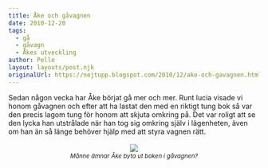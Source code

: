 ```yaml
---
title: Åke och gåvagnen
date: 2010-12-20
tags: 
  - gå
  - gåvagn
  - Åkes utveckling	
author: Pelle
layout: layouts/post.njk
originalUrl: https://nejtupp.blogspot.com/2010/12/ake-och-gavagnen.html
---
```


<div style="text-align: center;"><div style="text-align: left;">Sedan någon vecka har Åke börjat gå mer och mer. Runt lucia visade vi honom gåvagnen och efter att ha lastat den med en riktigt tung bok så var den precis lagom tung för honom att skjuta omkring på. Det var roligt att se den lycka han utstrålade när han tog sig omkring själv i lägenheten, även om han än så länge behöver hjälp med att styra vagnen rätt.<br></div><br><img src="../../../../img/%25C3%2585ke%2Btar%2Bn%25C3%25A5gra%2Bsteg-_MG_6409.jpg"><br><span style="font-size:85%;"><span style="font-style: italic;">Månne ämnar Åke byta ut boken i gåvagnen?</span></span><br></div>
<!-- no comments on this post -->